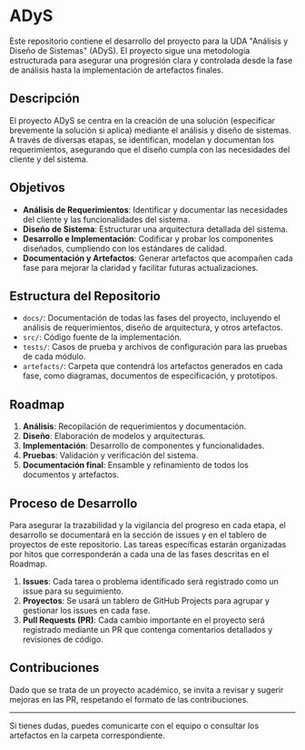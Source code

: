 # ADyS

Este repositorio contiene el desarrollo del proyecto para la UDA "Análisis y Diseño de Sistemas" (ADyS). El proyecto sigue una metodología estructurada para asegurar una progresión clara y controlada desde la fase de análisis hasta la implementación de artefactos finales.

## Descripción

El proyecto ADyS se centra en la creación de una solución (especificar brevemente la solución si aplica) mediante el análisis y diseño de sistemas. A través de diversas etapas, se identifican, modelan y documentan los requerimientos, asegurando que el diseño cumpla con las necesidades del cliente y del sistema.

## Objetivos

- **Análisis de Requerimientos**: Identificar y documentar las necesidades del cliente y las funcionalidades del sistema.
- **Diseño de Sistema**: Estructurar una arquitectura detallada del sistema.
- **Desarrollo e Implementación**: Codificar y probar los componentes diseñados, cumpliendo con los estándares de calidad.
- **Documentación y Artefactos**: Generar artefactos que acompañen cada fase para mejorar la claridad y facilitar futuras actualizaciones.

## Estructura del Repositorio

- `docs/`: Documentación de todas las fases del proyecto, incluyendo el análisis de requerimientos, diseño de arquitectura, y otros artefactos.
- `src/`: Código fuente de la implementación.
- `tests/`: Casos de prueba y archivos de configuración para las pruebas de cada módulo.
- `artefacts/`: Carpeta que contendrá los artefactos generados en cada fase, como diagramas, documentos de especificación, y prototipos.

## Roadmap

1. **Análisis**: Recopilación de requerimientos y documentación.
2. **Diseño**: Elaboración de modelos y arquitecturas.
3. **Implementación**: Desarrollo de componentes y funcionalidades.
4. **Pruebas**: Validación y verificación del sistema.
5. **Documentación final**: Ensamble y refinamiento de todos los documentos y artefactos.

## Proceso de Desarrollo

Para asegurar la trazabilidad y la vigilancia del progreso en cada etapa, el desarrollo se documentará en la sección de issues y en el tablero de proyectos de este repositorio. Las tareas específicas estarán organizadas por hitos que corresponderán a cada una de las fases descritas en el Roadmap. 

1. **Issues**: Cada tarea o problema identificado será registrado como un issue para su seguimiento.
2. **Proyectos**: Se usará un tablero de GitHub Projects para agrupar y gestionar los issues en cada fase.
3. **Pull Requests (PR)**: Cada cambio importante en el proyecto será registrado mediante un PR que contenga comentarios detallados y revisiones de código.

## Contribuciones

Dado que se trata de un proyecto académico, se invita a revisar y sugerir mejoras en las PR, respetando el formato de las contribuciones.

---

Si tienes dudas, puedes comunicarte con el equipo o consultar los artefactos en la carpeta correspondiente.
